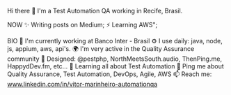 Hi there 👋
I'm a Test Automation QA working in Recife, Brasil.

NOW
✨ Writing posts on Medium;
⚡️  Learning AWS";

BIO
🏢 I'm currently working at Banco Inter - Brasil
⚙️ I use daily: java, node, js, appium, aws, api's.
🌍 I'm very active in the Quality Assurance community
💅 Designed: @pestphp, NorthMeetsSouth.audio, ThenPing.me, HappydDev.fm, etc…
🌱 Learning all about Test Automation
💬 Ping me about Quality Assurance, Test Automation, DevOps, Agile, AWS
📫 Reach me: www.linkedin.com/in/vitor-marinheiro-automationqa
